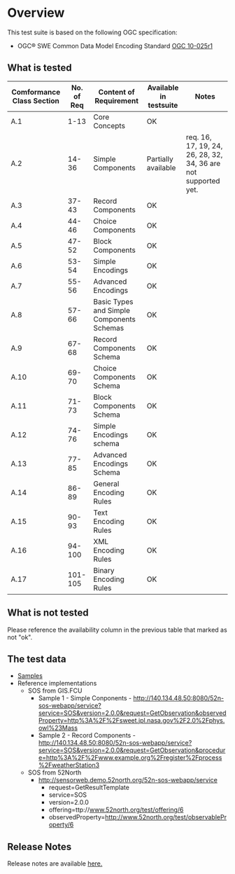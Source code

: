 # Overview
This test suite is based on the following OGC specification:
  * OGC® SWE Common Data Model Encoding Standard [OGC 10-025r1](http://portal.opengeospatial.org/files/?artifact_id=41157)
  
## What is tested 
Comformance Class Section | No. of Req | Content of Requirement | Available in testsuite | Notes
|---|---|---|---|---|
A.1 | 1-13 | Core Concepts | OK | 
A.2 | 14-36 | Simple Components | Partially available | req. 16, 17, 19, 24, 26, 28, 32, 34, 36 are not supported yet.
A.3 | 37-43 | Record Components | OK |  
A.4 | 44-46 | Choice Components | OK | 
A.5 | 47-52 | Block Components | OK | 
A.6 | 53-54 | Simple Encodings | OK | 
A.7 | 55-56 | Advanced Encodings | OK | 
A.8 | 57-66 | Basic Types and Simple Components Schemas | OK |
A.9 | 67-68 | Record Components Schema | OK |
A.10 | 69-70 | Choice Components Schema | OK |
A.11 | 71-73 | Block Components Schema | OK |
A.12 | 74-76 | Simple Encodings schema | OK |
A.13 | 77-85 | Advanced Encodings Schema| OK |
A.14 | 86-89 | General Encoding Rules | OK |
A.15 | 90-93 | Text Encoding Rules | OK |
A.16 | 94-100 | XML Encoding Rules | OK |
A.17 | 101-105 | Binary Encoding Rules | OK |
 
## What is not tested 
Please reference the availability column in the previous table that marked as not "ok".
 
## The test data 
* [Samples](https://github.com/opengeospatial/ets-swecommon20/tree/master/src/test/resources/examples) 
* Reference implementations
  * SOS from GIS.FCU
    * Sample 1 - Simple Conponents - http://140.134.48.50:8080/52n-sos-webapp/service?service=SOS&version=2.0.0&request=GetObservation&observedProperty=http%3A%2F%2Fsweet.jpl.nasa.gov%2F2.0%2Fphys.owl%23Mass
    * Sample 2 - Record Components - http://140.134.48.50:8080/52n-sos-webapp/service?service=SOS&version=2.0.0&request=GetObservation&procedure=http%3A%2F%2Fwww.example.org%2Fregister%2Fprocess%2FweatherStation3
  * SOS from 52North
    * http://sensorweb.demo.52north.org/52n-sos-webapp/service    
      * request=GetResultTemplate
      * service=SOS
      * version=2.0.0
      * offering=ttp://www.52north.org/test/offering/6
      * observedProperty=http://www.52north.org/test/observableProperty/6
 ## Release Notes  
Release notes are available [here.](relnotes.html) 
